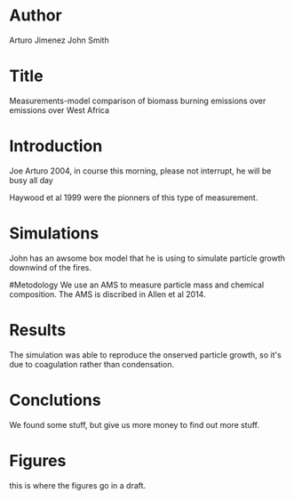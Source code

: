 # Author 
Arturo Jimenez
John Smith

# Title
Measurements-model comparison of biomass burning emissions over emissions over
West Africa

# Introduction
Joe Arturo 2004, in course this morning, please not interrupt,
he will be busy all day

Haywood et al 1999 were the pionners of this type of measurement.

# Simulations
John has an awsome box model that he is using to simulate particle growth downwind of the fires.

#Metodology
We use an AMS to measure particle mass and chemical composition.
The AMS is discribed in Allen et al 2014.

# Results
The simulation was able to reproduce the onserved particle growth, so it's due to
coagulation rather than condensation.

# Conclutions
We found some stuff, but give us more money to find out more stuff.

# Figures
this is where the figures go in a draft.